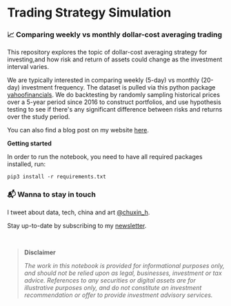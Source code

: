 # Trading Strategy Simulation
### 📈 Comparing weekly vs monthly dollar-cost averaging trading 

This repository explores the topic of dollar-cost averaging strategy for investing,and how risk and return of assets could change as the investment interval varies.

We are typically interested in comparing weekly (5-day) vs monthly (20-day) investment frequency. The dataset is pulled via this python package [yahoofinancials](https://github.com/JECSand/yahoofinancials). We do backtesting by randomly sampling historical prices over a 5-year period since 2016 to construct portfolios, and use hypothesis testing to see if there's any significant difference between risks and returns over the study period.

You can also find a blog post on my website [here](https://www.chuxinhuang.com/).

**Getting started**

In order to run the notebook, you need to have all required packages installed, run:
```
pip3 install -r requirements.txt
```

### 📬 Wanna to stay in touch 

I tweet about data, tech, china and art [@chuxin_h](https://twitter.com/chuxin_h). 

Stay up-to-date by subscribing to my [newsletter](https://cantabile.substack.com/).
<p>&nbsp;</p>

> **Disclaimer**
> 
>*The work in this notebook is provided for informational purposes only, and should not be relied upon as legal, businesses, investment or tax advice. References to any securities or digital assets are for illustrative purposes only, and do not constitute an investment recommendation or offer to provide investment advisory services.*
